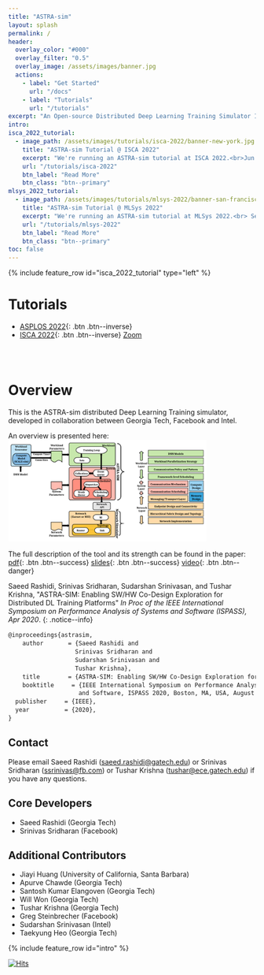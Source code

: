 ```yaml
---
title: "ASTRA-sim"
layout: splash
permalink: /
header:
  overlay_color: "#000"
  overlay_filter: "0.5"
  overlay_image: /assets/images/banner.jpg
  actions:
    - label: "Get Started"
      url: "/docs"
    - label: "Tutorials"
      url: "/tutorials"
excerpt: "An Open-source Distributed Deep Learning Training Simulator Infrastructure"
intro:
isca_2022_tutorial:
  - image_path: /assets/images/tutorials/isca-2022/banner-new-york.jpg
    title: "ASTRA-sim Tutorial @ ISCA 2022"
    excerpt: "We're running an ASTRA-sim tutorial at ISCA 2022.<br>Jun 19, 2022<br>New York, NY, USA<br>Columbus Circle (lower level)."
    url: "/tutorials/isca-2022"
    btn_label: "Read More"
    btn_class: "btn--primary"
mlsys_2022_tutorial:
  - image_path: /assets/images/tutorials/mlsys-2022/banner-san-francisco.jpg
    title: "ASTRA-sim Tutorial @ MLSys 2022"
    excerpt: "We're running an ASTRA-sim tutorial at MLSys 2022.<br> Sep 1, 2022<br>Santa Clara, CA, USA (Hybrid Event)."
    url: "/tutorials/mlsys-2022"
    btn_label: "Read More"
    btn_class: "btn--primary"
toc: false
---
```


{% include feature_row id="isca_2022_tutorial" type="left" %}
<!-- {% include feature_row id="isca_2022_tutorial" type="right" %} -->
<!-- {% include feature_row id="mlsys_2022_tutorial" type="left" %} -->



# Tutorials
<!-- ## 2022 -->
- [ASPLOS 2022](/tutorials/asplos-2022){: .btn .btn--inverse}
- [ISCA 2022](/tutorials/isca-2022){: .btn .btn--inverse} [Zoom](https://gatech.zoom.us/j/99701438406)
<!-- - [MLSys 2022](/tutorials/mlsys-2022){: .btn .btn--inverse} -->
<br><br>

# Overview
This is the ASTRA-sim distributed Deep Learning Training simulator, developed in collaboration between Georgia Tech, Facebook and Intel.

An overview is presented here:<br>
<img src="/assets/images/astrasim_overview_codesign.png" alt="" width="80%"/>

The full description of the tool and its strength can be found in the paper: [pdf](https://sites.gatech.edu/ece-synergy/files/2020/08/astrasim_ispass2020.pdf){: .btn .btn--success}
[slides](https://cpb-us-w2.wpmucdn.com/sites.gatech.edu/dist/c/332/files/2020/08/ISPASS2020-ASTRA-SIM_talk.pdf){: .btn .btn--success}
[video](https://www.youtube.com/watch?v=S-HE9yBv8_I&list=PLHJB2bhmgB7crXM7wBKIDi7OEa0UTZtrR&index=10){: .btn .btn--danger}

Saeed Rashidi, Srinivas Sridharan, Sudarshan Srinivasan, and Tushar Krishna,
"ASTRA-SIM: Enabling SW/HW Co-Design Exploration for Distributed DL Training Platforms"
*In Proc of the IEEE International Symposium on Performance Analysis of Systems and Software (ISPASS), Apr 2020*.
{: .notice--info}

```latex
@inproceedings{astrasim,
    author       = {Saeed Rashidi and
                   Srinivas Sridharan and
                   Sudarshan Srinivasan and
                   Tushar Krishna},
    title        = {ASTRA-SIM: Enabling SW/HW Co-Design Exploration for Distributed DL Training Platforms},
    booktitle     = {IEEE International Symposium on Performance Analysis of Systems
                    and Software, ISPASS 2020, Boston, MA, USA, August 22-26, 2020},
  publisher     = {IEEE},
  year          = {2020},
}
```

## Contact
Please email Saeed Rashidi (saeed.rashidi@gatech.edu) or Srinivas Sridharan (ssrinivas@fb.com) or Tushar Krishna (tushar@ece.gatech.edu) if you have any questions.

## Core Developers
* Saeed Rashidi (Georgia Tech)
* Srinivas Sridharan (Facebook)

## Additional Contributors
* Jiayi Huang (University of California, Santa Barbara)
* Apurve Chawde (Georgia Tech)
* Santosh Kumar Elangoven (Georgia Tech)
* Will Won (Georgia Tech)
* Tushar Krishna (Georgia Tech)
* Greg Steinbrecher (Facebook)
* Sudarshan Srinivasan (Intel)
* Taekyung Heo (Georgia Tech)

{% include feature_row id="intro" %}

[![Hits](https://hits.seeyoufarm.com/api/count/incr/badge.svg?url=https%3A%2F%2Fgithub.com%2Fastra-sim%2Fastra-sim.github.io&count_bg=%2379C83D&title_bg=%23555555&icon=&icon_color=%23E7E7E7&title=Visitor&edge_flat=false)](https://hits.seeyoufarm.com)
